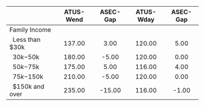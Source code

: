 
|                      |    ATUS-Wend |     ASEC-Gap |    ATUS-Wday |     ASEC-Gap |
| -------------------- | :----------: | :----------: | :----------: | :----------: |
| Family Income        |              |              |              |              |
| &nbsp;&nbsp;Less than $30k |       137.00 |         3.00 |       120.00 |         5.00 |
| &nbsp;&nbsp;$30k-$50k |       180.00 |        -5.00 |       120.00 |         0.00 |
| &nbsp;&nbsp;$50k-$75k |       175.00 |         5.00 |       116.00 |         4.00 |
| &nbsp;&nbsp;$75k-$150k |       210.00 |        -5.00 |       120.00 |         0.00 |
| &nbsp;&nbsp;$150k and over |       235.00 |       -15.00 |       116.00 |        -1.00 |

